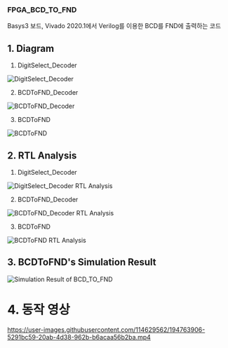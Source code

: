 ### FPGA_BCD_TO_FND
Basys3 보드, Vivado 2020.1에서 Verilog를 이용한 BCD를 FND에 출력하는 코드

## 1. Diagram
1) DigitSelect_Decoder

![DigitSelect_Decoder](https://user-images.githubusercontent.com/114629562/194764607-e82e93c4-cb81-4503-9714-44d9a7af4efe.PNG)

2) BCDToFND_Decoder

![BCDToFND_Decoder](https://user-images.githubusercontent.com/114629562/194764626-f8e988c6-7424-4f0f-807a-2d10644c3a65.PNG)

3) BCDToFND

![BCDToFND](https://user-images.githubusercontent.com/114629562/194764646-1e2823df-6517-4ec2-90ea-dbf7d37754b5.PNG)


## 2. RTL Analysis
1) DigitSelect_Decoder

![DigitSelect_Decoder RTL Analysis](https://user-images.githubusercontent.com/114629562/194762017-4b5be61f-8303-4c06-8951-00fce579594a.PNG)

2) BCDToFND_Decoder

![BCDToFND_Decoder RTL Analysis](https://user-images.githubusercontent.com/114629562/194762084-65d275a2-f4c6-4db2-a505-7eb4ed053e60.PNG)

3) BCDToFND

![BCDToFND RTL Analysis](https://user-images.githubusercontent.com/114629562/194762183-cebbc5bf-789c-4f16-9bed-e2fb743122f5.PNG)

## 3. BCDToFND's Simulation Result

![Simulation Result of BCD_TO_FND](https://user-images.githubusercontent.com/114629562/194762563-f4ec1189-94da-4da6-b93e-c9d0bce0aa2b.PNG)


# 4. 동작 영상
https://user-images.githubusercontent.com/114629562/194763906-5291bc59-20ab-4d38-962b-b6acaa56b2ba.mp4